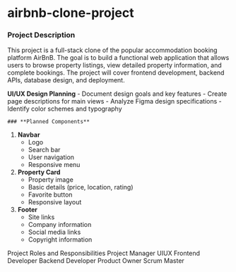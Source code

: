 # airbnb-clone-project
### **Project Description**

This project is a full-stack clone of the popular accommodation booking platform AirBnB. The goal is to build a functional web application that allows users to browse property listings, view detailed property information, and complete bookings. The project will cover frontend development, backend APIs, database design, and deployment.

 **UI/UX Design Planning**
    - Document design goals and key features
    - Create page descriptions for main views
    - Analyze Figma design specifications
    - Identify color schemes and typography

    ### **Planned Components**
1. **Navbar**
    - Logo
    - Search bar
    - User navigation
    - Responsive menu
2. **Property Card**
    - Property image
    - Basic details (price, location, rating)
    - Favorite button
    - Responsive layout
3. **Footer**
    - Site links
    - Company information
    - Social media links
    - Copyright information

Project Roles and Responsibilities
Project Manager
UIUX
Frontend Developer 
Backend Developer
Product Owner
Scrum Master
